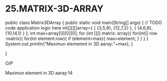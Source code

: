 # 25.MATRIX-3D-ARRAY

public class Matrix3DArray {
    public static void main(String[] args) {
        // TODO code application logic here
        int[][][]array={
            {
                {3,5,9},
                {12,7,2}
            },
            {
                {4,6,8},
                {10,14,1}
            }
        };
        int max=array[0][0][0];
        for (int [][] matrix: array){
            for(int[] row :matrix){
                for(int element:row){
                    if (element>max){
                        max=element;
                    }
                }
            }
        }
        System.out.println("Maximun elememnt in 3D aaray:"+max);
    }
    
}

O/P

Maximun element in 3D aaray:14
